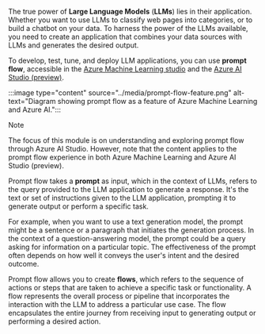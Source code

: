 The true power of **Large Language Models** (**LLMs**) lies in their application. Whether you want to use LLMs to classify web pages into categories, or to build a chatbot on your data. To harness the power of the LLMs available, you need to create an application that combines your data sources with LLMs and generates the desired output.

To develop, test, tune, and deploy LLM applications, you can use **prompt flow**, accessible in the [Azure Machine Learning studio](/azure/machine-learning/prompt-flow/overview-what-is-prompt-flow?azure-portal=true) and the [Azure AI Studio (preview)](/azure/ai-studio/how-to/prompt-flow?azure-portal=true).

:::image type="content" source="../media/prompt-flow-feature.png" alt-text="Diagram showing prompt flow as a feature of Azure Machine Learning and Azure AI.":::

> [!Note]
> The focus of this module is on understanding and exploring prompt flow through Azure AI Studio. However, note that the content applies to the prompt flow experience in both Azure Machine Learning and Azure AI Studio (preview).

Prompt flow takes a **prompt** as input, which in the context of LLMs, refers to the query provided to the LLM application to generate a response. It's the text or set of instructions given to the LLM application, prompting it to generate output or perform a specific task.

For example, when you want to use a text generation model, the prompt might be a sentence or a paragraph that initiates the generation process. In the context of a question-answering model, the prompt could be a query asking for information on a particular topic. The effectiveness of the prompt often depends on how well it conveys the user's intent and the desired outcome.

Prompt flow allows you to create **flows**, which refers to the sequence of actions or steps that are taken to achieve a specific task or functionality. A flow represents the overall process or pipeline that incorporates the interaction with the LLM to address a particular use case. The flow encapsulates the entire journey from receiving input to generating output or performing a desired action.
